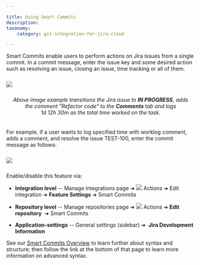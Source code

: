 ```yaml
---

title: Using Smart Commits
description:
taxonomy:
    category: git-integration-for-jira-cloud

---
```


Smart Commits enable users to perform actions on Jira issues from a single commit. In a commit message, enter the issue key and some desired action such as resolving an issue, closing an issue, time tracking or all of them.

<img src='/wp-content/uploads/gij-gitcloud-smart-commit-example.png' style='display:block;margin:25px auto;max-width:100%' />

<p align=center style='margin-bottom:35px'><i>Above image example transitions the Jira issue to <b>IN PROGRESS</b>, adds <br>the comment "Refactor code" to the <b>Comments</b> tab and logs <br></b>1d 12h 30m</b> as the total time worked on the task.</i></p>

For example, if a user wants to log specified time with worklog comment, adds a comment, and resolve the issue TEST-100, enter the commit message as follows:

<img src='/wp-content/uploads/gij-gitcloud-using-smart-commits-sample-msg.png' style='display:block;margin:25px auto;max-width:100%' />

Enable/disable this feature via:

*   **Integration level** -- Manage integrations page ➜ ![](/wp-content/uploads/actions-icon) Actions ➜ Edit integration ➜ **Feature Settings** ➜ Smart Commits

*   **Repository level** -- Manage repositories page ➜ ![](/wp-content/uploads/actions-icon) Actions ➜ **Edit repository**  ➜ Smart Commits

*   **Application-settings** -- General settings (sidebar) ➜  **Jira Development Information**


See our [Smart Commits Overview](/git-integration-for-jira-cloud/smart-commits-overview-gij-cloud) to learn further about syntax and structure; then follow the link at the bottom of that page to learn more information on advanced syntax.

